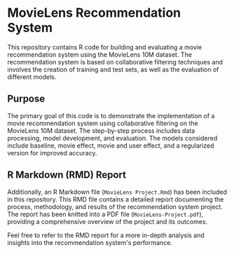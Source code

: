 # MovieLens Recommendation System

This repository contains R code for building and evaluating a movie recommendation system using the MovieLens 10M dataset. The recommendation system is based on collaborative filtering techniques and involves the creation of training and test sets, as well as the evaluation of different models.

## Purpose

The primary goal of this code is to demonstrate the implementation of a movie recommendation system using collaborative filtering on the MovieLens 10M dataset. The step-by-step process includes data processing, model development, and evaluation. The models considered include baseline, movie effect, movie and user effect, and a regularized version for improved accuracy.

## R Markdown (RMD) Report

Additionally, an R Markdown file (`MovieLens Project.Rmd`) has been included in this repository. This RMD file contains a detailed report documenting the process, methodology, and results of the recommendation system project. The report has been knitted into a PDF file (`MovieLens-Project.pdf`), providing a comprehensive overview of the project and its outcomes.

Feel free to refer to the RMD report for a more in-depth analysis and insights into the recommendation system's performance.
